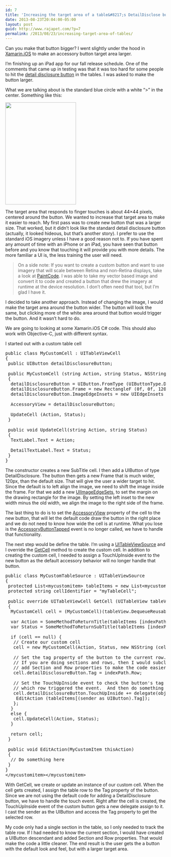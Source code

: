 ```yaml
---
id: 7
title: 'Increasing the target area of a table&#8217;s DetailDisclose button with Xamarin.iOS'
date: 2013-08-23T20:04:00-05:00
layout: post
guid: http://www.rajapet.com/?p=7
permalink: /2013/08/23/increasing-target-area-of-tables/
---
```

Can you make that button bigger? I went slightly under the hood in [Xamarin.iOS](http://xamarin.com/monotouch) to make an accessory button target area larger.

I&#8217;m finishing up an iPad app for our fall release schedule. One of the comments that came up in testing was that it was too hard for some people to hit the [detail disclosure button](https://developer.apple.com/library/ios/documentation/userexperience/conceptual/mobilehig/UIElementGuidelines/UIElementGuidelines.html#//apple_ref/doc/uid/TP40006556-CH13-SW19) in the tables. I was asked to make the button larger.

What we are talking about is the standard blue circle with a white &#8220;>&#8221; in the center. Something like this:

<div>
  <a href="https://i2.wp.com/3.bp.blogspot.com/-WqB3F0hGE5Q/UhemEMh4W_I/AAAAAAAAAIQ/zEGL6Ae8wSc/s1600/DetailDisclosureButton.png" imageanchor="1"><img loading="lazy" border="0" height="320" src="https://i2.wp.com/3.bp.blogspot.com/-WqB3F0hGE5Q/UhemEMh4W_I/AAAAAAAAAIQ/zEGL6Ae8wSc/s320/DetailDisclosureButton.png?resize=222%2C320" width="222"   /></a>
</div>

The target area that responds to finger touches is about 44&#215;44 pixels, centered around the button. We wanted to increase that target area to make it easier to reach. My first pass was to create new button that was a larger size. That worked, but it didn&#8217;t look like the standard detail disclosure button (actually, it looked hideous, but that&#8217;s another story). I prefer to use the standard iOS imagery unless I have a good reason not to. If you have spent any amount of time with an iPhone or an iPad, you have seen that button before and you know that touching it will provide you with more details. The more familiar a UI is, the less training the user will need.

> On a side note: If you want to create a custom button and want to use imagery that will scale between Retina and non-Retina displays, take a look at [PaintCode](http://www.paintcodeapp.com/). I was able to take my vector based image and convert it to code and created a button that drew the imagery at runtime at the device resolution. I don&#8217;t often need that tool, but I&#8217;m glad I have it.

I decided to take another approach. Instead of changing the image, I would make the target area around the button wider. The button will look the same, but clicking more of the white area around that button would trigger the button. And it wasn&#8217;t hard to do.

We are going to looking at some Xamarin.iOS C# code. This should also work with Objective-C, just with different syntax.

I started out with a custom table cell

<pre>public class MyCustomCell : UITableViewCell<br />{<br /> public UIButton detailDisclosureButton;<br /><br /> public MyCustomCell (string Action, string Status, NSString identKey) : base (UITableViewCellStyle.Subtitle, identKey)<br /> {<br />  detailDisclosureButton = UIButton.FromType (UIButtonType.DetailDisclosure);<br />  detailDisclosureButton.Frame = new RectangleF (0f, 0f, 120f, 44f);<br />  detailDisclosureButton.ImageEdgeInsets = new UIEdgeInsets (0f, 120f - 44f, 0f, 0f);<br /><br />  AccessoryView = detailDisclosureButton;<br /><br />  UpdateCell (Action, Status);<br /> }<br /><br /> public void UpdateCell(string Action, string Status)<br /> {<br />  TextLabel.Text = Action;<br /><br />  DetailTextLabel.Text = Status;<br /> }<br />}<br /></pre>

The constructor creates a new SubTitle cell. I then add a UIButton of type DetailDisclosure. The button then gets a new Frame that is much wider, 120px, than the default size. That will give the user a wider target to hit. Since the default is to left align the image, we need to shift the image inside the frame. For that we add a new [UIImageEdgeSets](https://developer.apple.com/library/ios/documentation/uikit/reference/UIButton_Class/UIButton/UIButton.html#//apple_ref/occ/instp/UIButton/imageEdgeInsets), to set the margin on the drawing rectangle for the image. By setting the left inset to the new width minus the old width, we align the image to the right side of the frame.

The last thing to do is to set the [AccessoryView](https://developer.apple.com/library/ios/documentation/userexperience/conceptual/tableview_iphone/tableviewstyles/tableviewcharacteristics.html) property of the cell to the new button, that will let the default code draw the button in the right place and we do not need to know how wide the cell is at runtime. What you lose is the [AccessoryButtonTapped](http://docs.xamarin.com/recipes/ios/content_controls/tables/add_a_cell_accessory) event is no longer called, we have to handle that functionality.

The next step would be define the table. I&#8217;m using a [UITableViewSource](http://docs.xamarin.com/guides/ios/user_interface/tables/part_2_-_populating_a_table_with_data) and I override the [GetCell](http://docs.xamarin.com/guides/ios/user_interface/tables/part_3_-_customizing_a_table's_appearance) method to create the custom cell. In addition to creating the custom cell, I needed to assign a TouchUpInside event to the new button as the default accessory behavior will no longer handle that button.

<pre>public class MyCustomTableSource : UITableViewSource<br />{<br /> protected List&lt;mycustomitem> tableItems = new List&lt;mycustomitem>();<br /> protected string cellIdentifier = "myTableCell";<br /><br /> public override UITableViewCell GetCell (UITableView tableView, NSIndexPath indexPath)<br /> {<br />  MyCustomCell cell = (MyCustomCell)(tableView.DequeueReusableCell (cellIdentifier));<br /><br />  var Action = SomeMethodToReturnTitle(tableItems [indexPath.Row]);<br />  var Status = SomeMethodToReturnSubTitle(tableItems [indexPath.Row]);<br /><br />  if (cell == null) {<br />   // Create our custom cell<br />   cell = new MyCustomCell(Action, Status, new NSString (cellIdentifier));<br /><br />   // Set the tag property of the button to the current row.<br />   // If you are doing sections and rows, then I would subclass the UIButton and<br />   // add Section and Row properties to make the code easier to work with<br />   cell.detailDisclosureButton.Tag = indexPath.Row;<br /><br />   // Set the TouchUpInside event to check the button's tag property to figure out<br />   // which row triggered the event.  And then do something<br />   cell.detailDisclosureButton.TouchUpInside += delegate(object sender, EventArgs e) {<br />    EditAction (tableItems[(sender as UIButton).Tag]);<br />   };<br />  }<br />  else {<br />   cell.UpdateCell(Action, Status);<br />  }<br /><br />  return cell;<br /> }<br /><br /> public void EditAction(MyCustomItem thisAction)<br /> {<br />  // Do something here<br /> }<br />}<br />&lt;/mycustomitem>&lt;/mycustomitem></pre>

With GetCell, we create or update an instance of our custom cell. When the cell gets created, I assign the table row to the Tag property of the button. Since we are not using the default code for adding a DetailDisclosure button, we have to handle the touch event. Right after the cell is created, the TouchUpInside event of the custom button gets a new delegate assign to it. I cast the sender as the UIButton and access the Tag property to get the selected row.

My code only had a single section in the table, so I only needed to track the table row. If I had needed to know the current section, I would have created a UIButton descendant and added Section and Row properties. That would make the code a little cleaner. The end result is the user gets the a button with the default look and feel, but with a larger target area.